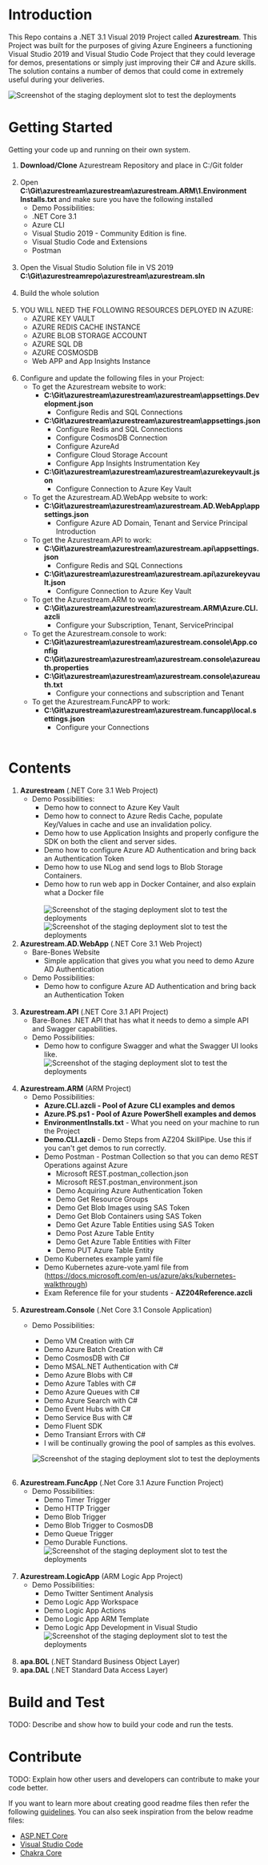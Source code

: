 # Introduction 
This Repo contains a .NET 3.1 Visual 2019 Project called **Azurestream**. This Project was built for the purposes of giving Azure Engineers
a functioning Visual Studio 2019 and Visual Studio Code Project that they could leverage for demos, presentations or simply just improving
their C# and Azure skills. The solution contains a number of demos that could come in extremely useful during your deliveries.


![Screenshot of the staging deployment slot to test the deployments](Assets/images/azurestreamhomepage2.jpg)

# Getting Started
Getting your code up and running on their own system. 
1.  **Download/Clone** Azurestream Repository and place in C:/Git folder
<br/><br/>
2.	Open **C:\Git\azurestream\azurestream\azurestream.ARM\1.Environment Installs.txt** and make sure you have the following installed
    - Demo Possibilities:	
    - .NET Core 3.1
    - Azure CLI
    - Visual Studio 2019 - Community Edition is fine. 
    - Visual Studio Code and Extensions
    - Postman
<br/><br/>
3.	Open the Visual Studio Solution file in VS 2019 **C:\Git\azurestreamrepo\azurestream\azurestream.sln**
<br/><br/>
4.	Build the whole solution
<br/><br/>
5.  YOU WILL NEED THE FOLLOWING RESOURCES DEPLOYED IN AZURE:
    - AZURE KEY VAULT
    - AZURE REDIS CACHE INSTANCE
    - AZURE BLOB STORAGE ACCOUNT
    - AZURE SQL DB 
    - AZURE COSMOSDB
    - Web APP and App Insights Instance
<br/><br/>
6.  Configure and update the following files in your Project:
    - To get the Azurestream website to work:
        - **C:\Git\azurestream\azurestream\azurestream\appsettings.Development.json** 
            - Configure Redis and SQL Connections
        - **C:\Git\azurestream\azurestream\azurestream\appsettings.json**
            - Configure Redis and SQL Connections
            - Configure CosmosDB Connection
            - Configure AzureAd
            - Configure Cloud Storage Account
            - Configure App Insights Instrumentation Key
        - **C:\Git\azurestream\azurestream\azurestream\azurekeyvault.json**
            - Configure Connection to Azure Key Vault
    - To get the Azurestream.AD.WebApp website to work:
        - **C:\Git\azurestream\azurestream\azurestream.AD.WebApp\appsettings.json**
            - Configure Azure AD Domain, Tenant and Service Principal Introduction
    - To get the Azurestream.API to work:
        - **C:\Git\azurestream\azurestream\azurestream.api\appsettings.json**
            - Configure Redis and SQL Connections
        - **C:\Git\azurestream\azurestream\azurestream.api\azurekeyvault.json**
            - Configure Connection to Azure Key Vault
    - To get the Azurestream.ARM to work:
        - **C:\Git\azurestream\azurestream\azurestream.ARM\Azure.CLI.azcli**
            - Configure your Subscription, Tenant, ServicePrincipal
    - To get the Azurestream.console to work:
        - **C:\Git\azurestream\azurestream\azurestream.console\App.config**
        - **C:\Git\azurestream\azurestream\azurestream.console\azureauth.properties**
        - **C:\Git\azurestream\azurestream\azurestream.console\azureauth.txt**
            - Configure your connections and subscription and Tenant
    - To get the Azurestream.FuncAPP to work:
        - **C:\Git\azurestream\azurestream\azurestream.funcapp\local.settings.json**
            - Configure your Connections 
<br/><br/>
        
# Contents
1.	**Azurestream** (.NET Core 3.1 Web Project) 
    - Demo Possibilities:
        - Demo how to connect to Azure Key Vault
        - Demo how to connect to Azure Redis Cache, populate Key/Values in cache and use an invalidation policy.
        - Demo how to use Application Insights and properly configure the SDK on both the client and server sides.
        - Demo how to configure Azure AD Authentication and bring back an Authentication Token
        - Demo how to use NLog and send logs to Blob Storage Containers.
        - Demo how to run web app in Docker Container, and also explain what a Docker file
<br/><br/>
![Screenshot of the staging deployment slot to test the deployments](Assets/images/AzurestreamSolution.jpg)
![Screenshot of the staging deployment slot to test the deployments](Assets/images/azurestreamhomepage2.jpg)
2.	**Azurestream.AD.WebApp** (.NET Core 3.1 Web Project) 
    - Bare-Bones Website 
        - Simple application that gives you what you need to demo Azure AD Authentication
    - Demo Possibilities:
        - Demo how to configure Azure AD Authentication and bring back an Authentication Token
<br/><br/>
3.	**Azurestream.API** (.NET Core 3.1 API Project) 
    - Bare-Bones .NET API that has what it needs to demo a simple API and Swagger capabilities.
    - Demo Possibilities:
        - Demo how to configure Swagger and what the Swagger UI looks like.
        ![Screenshot of the staging deployment slot to test the deployments](Assets/images/azurestreamapiswagger.jpg)
<br/><br/>
4. **Azurestream.ARM** (ARM Project) 
    - Demo Possibilities:
        - **Azure.CLI.azcli - Pool of Azure CLI examples and demos**
        - **Azure.PS.ps1 - Pool of Azure PowerShell examples and demos**
        - **EnvironmentInstalls.txt** - What you need on your machine to run the Project
        - **Demo.CLI.azcli** - Demo Steps from AZ204 SkillPipe. Use this if you can't get demos to run correctly.
        - Demo Postman - Postman Collection so that you can demo REST Operations against Azure
            - Microsoft REST.postman_collection.json
            - Microsoft REST.postman_environment.json
            - Demo Acquiring Azure Authentication Token
            - Demo Get Resource Groups
            - Demo Get Blob Images using SAS Token
            - Demo Get Blob Containers using SAS Token
            - Demo Get Azure Table Entities using SAS Token
            - Demo Post Azure Table Entity
            - Demo Get Azure Table Entities with Filter
            - Demo PUT Azure Table Entity
        - Demo Kubernetes example yaml file
        - Demo Kubernetes azure-vote.yaml file from (https://docs.microsoft.com/en-us/azure/aks/kubernetes-walkthrough)
        - Exam Reference file for your students - **AZ204Reference.azcli**
<br/><br/>
5.	**Azurestream.Console** (.Net Core 3.1 Console Application) 
    - Demo Possibilities:
        - Demo VM Creation with C#
        - Demo Azure Batch Creation with C#
        - Demo CosmosDB with C#
        - Demo MSAL.NET Authentication with C#
        - Demo Azure Blobs with C#
        - Demo Azure Tables with C#
        - Demo Azure Queues with C#
        - Demo Azure Search with C#
        - Demo Event Hubs with C#
        - Demo Service Bus with C#
        - Demo Fluent SDK
        - Demo Transiant Errors with C#
        - I will be continually growing the pool of samples as this evolves. 

        ![Screenshot of the staging deployment slot to test the deployments](Assets/images/azurestreamconsole.jpg)
<br/><br/>
6.	**Azurestream.FuncApp** (.Net Core 3.1 Azure Function Project) 
    - Demo Possibilities:
        - Demo Timer Trigger
        - Demo HTTP Trigger
        - Demo Blob Trigger
        - Demo Blob Trigger to CosmosDB
        - Demo Queue Trigger
        - Demo Durable Functions.
     ![Screenshot of the staging deployment slot to test the deployments](Assets/images/azurestreamfuncapp.jpg)
<br/><br/>
7.	**Azurestream.LogicApp** (ARM Logic App Project) 
    - Demo Possibilities:
        - Demo Twitter Sentiment Analysis 
        - Demo Logic App Workspace
        - Demo Logic App Actions
        - Demo Logic App ARM Template
        - Demo Logic App Development in Visual Studio
    ![Screenshot of the staging deployment slot to test the deployments](Assets/images/azurestreamlogicapp.jpg)
<br/><br/>
8.	**apa.BOL** (.NET Standard Business Object Layer) 
9.	**apa.DAL** (.NET Standard Data Access Layer) 

# Build and Test
TODO: Describe and show how to build your code and run the tests. 

# Contribute
TODO: Explain how other users and developers can contribute to make your code better. 

If you want to learn more about creating good readme files then refer the following [guidelines](https://docs.microsoft.com/en-us/azure/devops/repos/git/create-a-readme?view=azure-devops). You can also seek inspiration from the below readme files:
- [ASP.NET Core](https://github.com/aspnet/Home)
- [Visual Studio Code](https://github.com/Microsoft/vscode)
- [Chakra Core](https://github.com/Microsoft/ChakraCore)